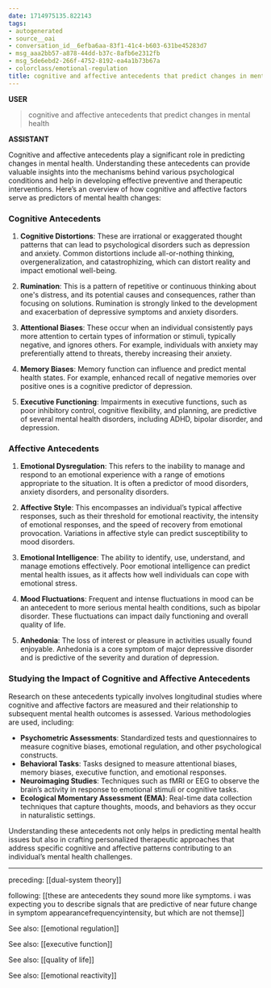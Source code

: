```yaml
---
date: 1714975135.822143
tags:
- autogenerated
- source__oai
- conversation_id__6efba6aa-83f1-41c4-b603-631be45283d7
- msg_aaa2bb57-a878-44dd-b37c-8afb6e2312fb
- msg_5de6ebd2-266f-4752-8192-ea4a1b73b67a
- colorclass/emotional-regulation
title: cognitive and affective antecedents that predict changes in mental health
---
```


**USER**

> cognitive and affective antecedents that predict changes in mental health


**ASSISTANT**

Cognitive and affective antecedents play a significant role in predicting changes in mental health. Understanding these antecedents can provide valuable insights into the mechanisms behind various psychological conditions and help in developing effective preventive and therapeutic interventions. Here’s an overview of how cognitive and affective factors serve as predictors of mental health changes:

### Cognitive Antecedents

1. **Cognitive Distortions**: These are irrational or exaggerated thought patterns that can lead to psychological disorders such as depression and anxiety. Common distortions include all-or-nothing thinking, overgeneralization, and catastrophizing, which can distort reality and impact emotional well-being.

2. **Rumination**: This is a pattern of repetitive or continuous thinking about one's distress, and its potential causes and consequences, rather than focusing on solutions. Rumination is strongly linked to the development and exacerbation of depressive symptoms and anxiety disorders.

3. **Attentional Biases**: These occur when an individual consistently pays more attention to certain types of information or stimuli, typically negative, and ignores others. For example, individuals with anxiety may preferentially attend to threats, thereby increasing their anxiety.

4. **Memory Biases**: Memory function can influence and predict mental health states. For example, enhanced recall of negative memories over positive ones is a cognitive predictor of depression.

5. **Executive Functioning**: Impairments in executive functions, such as poor inhibitory control, cognitive flexibility, and planning, are predictive of several mental health disorders, including ADHD, bipolar disorder, and depression.

### Affective Antecedents

1. **Emotional Dysregulation**: This refers to the inability to manage and respond to an emotional experience with a range of emotions appropriate to the situation. It is often a predictor of mood disorders, anxiety disorders, and personality disorders.

2. **Affective Style**: This encompasses an individual’s typical affective responses, such as their threshold for emotional reactivity, the intensity of emotional responses, and the speed of recovery from emotional provocation. Variations in affective style can predict susceptibility to mood disorders.

3. **Emotional Intelligence**: The ability to identify, use, understand, and manage emotions effectively. Poor emotional intelligence can predict mental health issues, as it affects how well individuals can cope with emotional stress.

4. **Mood Fluctuations**: Frequent and intense fluctuations in mood can be an antecedent to more serious mental health conditions, such as bipolar disorder. These fluctuations can impact daily functioning and overall quality of life.

5. **Anhedonia**: The loss of interest or pleasure in activities usually found enjoyable. Anhedonia is a core symptom of major depressive disorder and is predictive of the severity and duration of depression.

### Studying the Impact of Cognitive and Affective Antecedents

Research on these antecedents typically involves longitudinal studies where cognitive and affective factors are measured and their relationship to subsequent mental health outcomes is assessed. Various methodologies are used, including:

- **Psychometric Assessments**: Standardized tests and questionnaires to measure cognitive biases, emotional regulation, and other psychological constructs.
- **Behavioral Tasks**: Tasks designed to measure attentional biases, memory biases, executive function, and emotional responses.
- **Neuroimaging Studies**: Techniques such as fMRI or EEG to observe the brain’s activity in response to emotional stimuli or cognitive tasks.
- **Ecological Momentary Assessment (EMA)**: Real-time data collection techniques that capture thoughts, moods, and behaviors as they occur in naturalistic settings.

Understanding these antecedents not only helps in predicting mental health issues but also in crafting personalized therapeutic approaches that address specific cognitive and affective patterns contributing to an individual’s mental health challenges.


---

preceding: [[dual-system theory]]  


following: [[these are antecedents they sound more like symptoms. i was expecting you to describe signals that are predictive of near future change in symptom appearancefrequencyintensity, but which are not themse]]

See also: [[emotional regulation]]


See also: [[executive function]]


See also: [[quality of life]]


See also: [[emotional reactivity]]